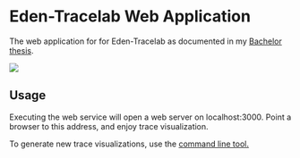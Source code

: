 # Eden-Tracelab Web Application

The web application for for Eden-Tracelab as documented in my 
[Bachelor thesis](http://brtmr.de/assets/files/bachelor_cs.pdf).


![](http://localhost:4000/assets/img/ui.png)

## Usage 

Executing the web service will open a web server on localhost:3000. Point 
a browser to this address, and enjoy trace visualization.

To generate new trace visualizations, use the 
[command line tool.](https://github.com/brtmr/Eden-Tracelab-cli-tool)
